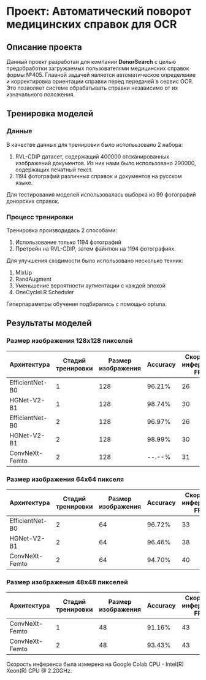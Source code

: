 # Проект: Автоматический поворот медицинских справок для OCR

## Описание проекта
Данный проект разработан для компании **DonorSearch** с целью предобработки загружаемых пользователями медицинских справок формы №405. Главной задачей является автоматическое определение и корректировка ориентации справки перед передачей в сервис OCR. Это позволяет системе обрабатывать справки независимо от их изначального положения.

## Тренировка моделей
### Данные
В качестве данных для тренировки было исполььзовано 2 набора:
1. RVL-CDIP датасет, содержащий 400000 отсканированных изображений документов. Из них нами было использовано 290000, содержащих печатный текст.
2. 1194 фотографий различных справок и документов на русском языке.

Для тестирования моделей использовалась выборка из 99 фотографий донорских справок.

### Процесс тренировки
Тренировка производидась 2 способами:
1. Использование только 1194 фотографий
2. Претрейн на RVL-CDIP, затем файнтюн на 1194 фотографиях.

Для улучшения сходимости было использовано несколько техник:
1. MixUp
2. RandAugment
3. Уменьшение вероятности аугментации с каждой эпохой
4. OneCycleLR Scheduler

Гиперпараметры обучения подбирались с помощью optuna.

## Результаты моделей
### Размер изображения 128x128 пикселей

| Архитектура       | Стадий тренировки | Размер изображения | Accuracy | Скорость инференса, FPS | 
|-------------------|-------------------|--------------------|----------|-------------------------|
| EfficientNet-B0   | 1                 | 128                | 96.21%   | 26                      | 
| HGNet-V2-B1       | 1                 | 128                | 98.74%   | 30                      | 
| EfficientNet-B0   | 2                 | 128                | 96.97%   | 26                      | 
| HGNet-V2-B1       | 2                 | 128                | 98.99%   | 30                      | 
| ConvNeXt-Femto    | 2                 | 128                | --.--%   | 31                      | 

### Размер изображения 64x64 пикселя

| Архитектура       | Стадий тренировки | Размер изображения | Accuracy | Скорость инференса, FPS | 
|-------------------|-------------------|--------------------|----------|-------------------------|
| EfficientNet-B0   | 2                 | 64                 | 96.72%   | 33                      | 
| HGNet-V2-B1       | 2                 | 64                 | 96.46%   | 38                      | 
| ConvNeXt-Femto    | 2                 | 64                 | 94.70%   | 40                      | 

### Размер изображения 48x48 пикселей

| Архитектура       | Стадий тренировки | Размер изображения | Accuracy | Скорость инференса, FPS | 
|-------------------|-------------------|--------------------|----------|-------------------------|
| ConvNeXt-Femto    | 1                 | 48                 | 91.16%   | 43                      | 
| ConvNeXt-Femto    | 2                 | 48                 | 93.43%   | 43                      | 

Скорость инференса была измерена на Google Colab CPU - Intel(R) Xeon(R) CPU @ 2.20GHz.
